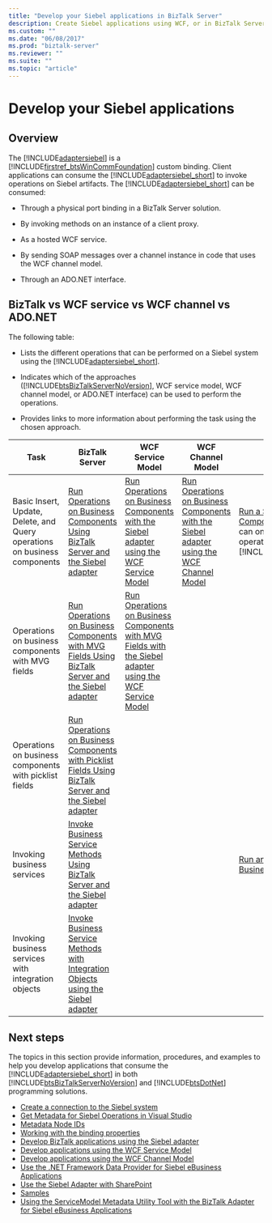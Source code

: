 ```yaml
---
title: "Develop your Siebel applications in BizTalk Server"
description: Create Siebel applications using WCF, or in BizTalk Server with the BizTalk Adapter Pack (BAP)
ms.custom: ""
ms.date: "06/08/2017"
ms.prod: "biztalk-server"
ms.reviewer: ""
ms.suite: ""
ms.topic: "article"
---
```

# Develop your Siebel applications

## Overview
The [!INCLUDE[adaptersiebel](../../includes/adaptersiebel-md.md)] is a [!INCLUDE[firstref_btsWinCommFoundation](../../includes/firstref-btswincommfoundation-md.md)] custom binding. Client applications can consume the [!INCLUDE[adaptersiebel_short](../../includes/adaptersiebel-short-md.md)] to invoke operations on Siebel artifacts. The [!INCLUDE[adaptersiebel_short](../../includes/adaptersiebel-short-md.md)] can be consumed:  
  
-   Through a physical port binding in a BizTalk Server solution.  
  
-   By invoking methods on an instance of a client proxy.  
  
-   As a hosted WCF service.  
  
-   By sending SOAP messages over a channel instance in code that uses the WCF channel model.  
  
-   Through an ADO.NET interface.  
  
## BizTalk vs WCF service vs WCF channel vs ADO.NET
 The following table:  
  
- Lists the different operations that can be performed on a Siebel system using the [!INCLUDE[adaptersiebel_short](../../includes/adaptersiebel-short-md.md)].  
  
- Indicates which of the approaches ([!INCLUDE[btsBizTalkServerNoVersion](../../includes/btsbiztalkservernoversion-md.md)], WCF service model, WCF channel model, or ADO.NET interface) can be used to perform the operations.  
  
- Provides links to more information about performing the task using the chosen approach.  
  
|                                   Task                                    |                                                                                       BizTalk Server                                                                                        |                                                                                    WCF Service Model                                                                                    |                                                                              WCF Channel Model                                                                               |                                                                                                                        ADO.NET Interface                                                                                                                        |
|---------------------------------------------------------------------------|---------------------------------------------------------------------------------------------------------------------------------------------------------------------------------------------|-----------------------------------------------------------------------------------------------------------------------------------------------------------------------------------------|------------------------------------------------------------------------------------------------------------------------------------------------------------------------------|-----------------------------------------------------------------------------------------------------------------------------------------------------------------------------------------------------------------------------------------------------------------|
| Basic Insert, Update, Delete, and Query operations on business components |              [Run Operations on Business Components Using BizTalk Server and the Siebel adapter](run-operations-on-business-components-using-the-siebel-adapter-in-biztalk.md)              |     [Run Operations on Business Components with the Siebel adapter using the WCF Service Model](run-operations-on-business-components-with-the-siebel-adapter-using-wcf-service.md)     | [Run Operations on Business Components with the Siebel adapter using the WCF Channel Model](run-tasks-on-business-components-with-the-siebel-adapter-using-a-wcf-channel.md) | [Run a SELECT Query on Business Components with Siebel](run-a-select-query-on-business-components-with-siebel.md) **Note:**  You can only perform a SELECT operation using the [!INCLUDE[adoprovidersiebelshort](../../includes/adoprovidersiebelshort-md.md)]. |
|             Operations on business components with MVG fields             |   [Run Operations on Business Components with MVG Fields Using BizTalk Server and the Siebel adapter](run-operations-on-business-components-with-mvg-fields-using-the-siebel-adapter.md)    | [Run Operations on Business Components with MVG Fields with the Siebel adapter using the WCF Service Model](work-with-mvp-fields-using-the-siebel-adapter-and-the-wcf-service-model.md) |                                                                                                                                                                              |                                                                                                                                                                                                                                                                 |
|          Operations on business components with picklist fields           | [Run Operations on Business Components with Picklist Fields Using BizTalk Server and the Siebel adapter](run-tasks-on-business-components-with-picklist-fields-using-the-siebel-adapter.md) |                                                                                                                                                                                         |                                                                                                                                                                              |                                                                                                                                                                                                                                                                 |
|                        Invoking business services                         |                [Invoke Business Service Methods Using BizTalk Server and the Siebel adapter](invoke-business-service-methods-using-biztalk-server-and-the-siebel-adapter.md)                |                                                                                                                                                                                         |                                                                                                                                                                              |                                                                    [Run an EXECUTE Operation on Business Services with Siebel](run-an-execute-operation-on-business-services-with-siebel.md)                                                                    |
|            Invoking business services with integration objects            |           [Invoke Business Service Methods with Integration Objects using the Siebel adapter](run-business-service-methods-with-integration-objects-using-the-siebel-adapter.md)            |                                                                                                                                                                                         |                                                                                                                                                                              |                                                                                                                                                                                                                                                                 |

## Next steps  
 The topics in this section provide information, procedures, and examples to help you develop applications that consume the [!INCLUDE[adaptersiebel_short](../../includes/adaptersiebel-short-md.md)] in both [!INCLUDE[btsBizTalkServerNoVersion](../../includes/btsbiztalkservernoversion-md.md)] and [!INCLUDE[btsDotNet](../../includes/btsdotnet-md.md)] programming solutions. 

- [Create a connection to the Siebel system](create-a-connection-to-the-siebel-system.md)
- [Get Metadata for Siebel Operations in Visual Studio](get-metadata-for-siebel-operations-in-visual-studio.md)
- [Metadata Node IDs](metadata-node-ids1.md)
- [Working with the binding properties](read-about-biztalk-adapter-for-siebel-binding-properties.md)
- [Develop BizTalk applications using the Siebel adapter](develop-biztalk-applications-using-the-siebel-adapter.md)
- [Develop applications using the WCF Service Model](develop-siebel-applications-using-the-wcf-service-model.md)
- [Develop applications using the WCF Channel Model](develop-siebel-applications-using-the-wcf-channel-model3.md)
- [Use the .NET Framework Data Provider for Siebel eBusiness Applications](use-the-net-framework-data-provider-for-siebel-ebusiness-applications.md)
- [Use the Siebel Adapter with SharePoint](use-the-siebel-adapter-with-sharepoint.md)
- [Samples](samples-for-the-siebel-adapter.md)
- [Using the ServiceModel Metadata Utility Tool with the BizTalk Adapter for Siebel eBusiness Applications](use-the-servicemodel-metadata-utility-with-the-siebel-adapter.md)